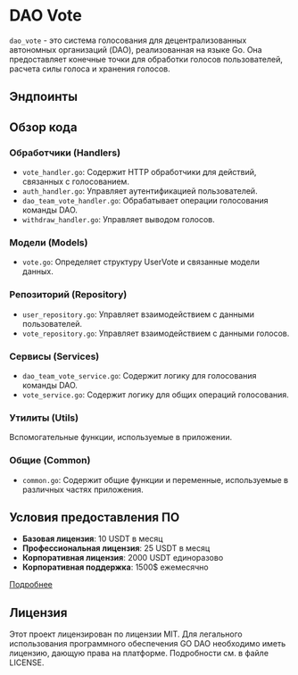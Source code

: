 # DAO Vote

`dao_vote` - это система голосования для децентрализованных автономных организаций (DAO), реализованная на языке Go. Она предоставляет конечные точки для обработки голосов пользователей, расчета силы голоса и хранения голосов.

## Эндпоинты

## Обзор кода

### Обработчики (Handlers)

- `vote_handler.go`: Содержит HTTP обработчики для действий, связанных с голосованием.
- `auth_handler.go`: Управляет аутентификацией пользователей.
- `dao_team_vote_handler.go`: Обрабатывает операции голосования команды DAO.
- `withdraw_handler.go`: Управляет выводом голосов.

### Модели (Models)

- `vote.go`: Определяет структуру UserVote и связанные модели данных.

### Репозиторий (Repository)

- `user_repository.go`: Управляет взаимодействием с данными пользователей.
- `vote_repository.go`: Управляет взаимодействием с данными голосов.

### Сервисы (Services)

- `dao_team_vote_service.go`: Содержит логику для голосования команды DAO.
- `vote_service.go`: Содержит логику для общих операций голосования.

### Утилиты (Utils)

Вспомогательные функции, используемые в приложении.

### Общие (Common)

- `common.go`: Содержит общие функции и переменные, используемые в различных частях приложения.

## Условия предоставления ПО

- **Базовая лицензия**: 10 USDT в месяц
- **Профессиональная лицензия**: 25 USDT в месяц
- **Корпоративная лицензия**: 2000 USDT единоразово
- **Корпоративная поддержка**: 1500$ ежемесячно

[Подробнее](#)

## Лицензия

Этот проект лицензирован по лицензии MIT. Для легального использования программного обеспечения GO DAO необходимо иметь лицензию, дающую права на платформе. Подробности см. в файле LICENSE.
